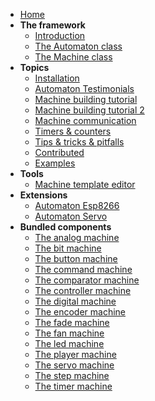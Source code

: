 * [Home](.)  
* **The framework**
  * [Introduction](Introduction)
  * [The Automaton class](Automaton-class)  
  * [The Machine class](Automaton-Machine-class)  
* **Topics**
  * [Installation](Installation)  
  * [Automaton Testimonials](Automaton-Testimonials)  
  * [Machine building tutorial](Machine-building-tutorial)  
  * [Machine building tutorial 2](Machine-building-tutorial-2)  
  * [Machine communication](Machine-communication)  
  * [Timers & counters](Timers-&-Counters)  
  * [Tips & tricks & pitfalls](Tips-&-tricks-&-pitfalls)
  * [Contributed](Contributed)
  * [Examples](/tinkerspy/Automaton/wiki#examples)
* **Tools**
  * [Machine template editor](http://wolkendek.nl/atm/)
* **Extensions**
  * [Automaton Esp8266](/tinkerspy/Automaton-Esp8266)
  * [Automaton Servo](/tinkerspy/Automaton-Servo)
* **Bundled components**
  * [The analog machine](The-analog-machine)  
  * [The bit machine](The-bit-machine)  
  * [The button machine](The-button-machine)  
  * [The command machine](The-command-machine)  
  * [The comparator machine](The-comparator-machine)  
  * [The controller machine](The-controller-machine)  
  * [The digital machine](The-digital-machine)  
  * [The encoder machine](The-encoder-machine)  
  * [The fade machine](The-fade-machine)  
  * [The fan machine](The-fan-machine)  
  * [The led machine](The-led-machine)  
  * [The player machine](The-player-machine)  
  * [The servo machine](The-servo-machine)  
  * [The step machine](The-step-machine)  
  * [The timer machine](The-timer-machine)  

